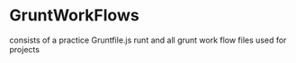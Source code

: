 # GruntWorkFlows
 consists of a practice Gruntfile.js runt and all grunt work flow files used for projects
